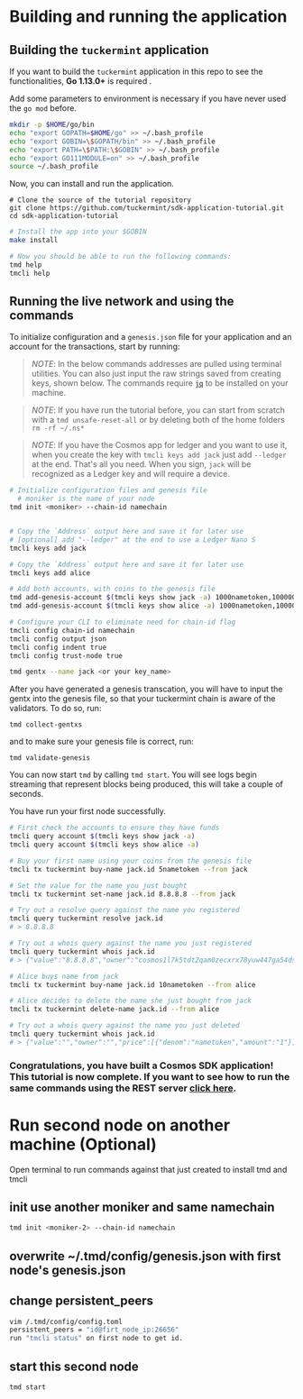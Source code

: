 # Building and running the application

## Building the `tuckermint` application

If you want to build the `tuckermint` application in this repo to see the functionalities, **Go 1.13.0+** is required .

Add some parameters to environment is necessary if you have never used the `go mod` before.

```bash
mkdir -p $HOME/go/bin
echo "export GOPATH=$HOME/go" >> ~/.bash_profile
echo "export GOBIN=\$GOPATH/bin" >> ~/.bash_profile
echo "export PATH=\$PATH:\$GOBIN" >> ~/.bash_profile
echo "export GO111MODULE=on" >> ~/.bash_profile
source ~/.bash_profile
```

Now, you can install and run the application.
```
# Clone the source of the tutorial repository
git clone https://github.com/tuckermint/sdk-application-tutorial.git
cd sdk-application-tutorial
```

```bash
# Install the app into your $GOBIN
make install

# Now you should be able to run the following commands:
tmd help
tmcli help
```

## Running the live network and using the commands

To initialize configuration and a `genesis.json` file for your application and an account for the transactions, start by running:

> _*NOTE*_: In the below commands addresses are pulled using terminal utilities. You can also just input the raw strings saved from creating keys, shown below. The commands require [`jq`](https://stedolan.github.io/jq/download/) to be installed on your machine.

> _*NOTE*_: If you have run the tutorial before, you can start from scratch with a `tmd unsafe-reset-all` or by deleting both of the home folders `rm -rf ~/.ns*`

> _*NOTE*_: If you have the Cosmos app for ledger and you want to use it, when you create the key with `tmcli keys add jack` just add `--ledger` at the end. That's all you need. When you sign, `jack` will be recognized as a Ledger key and will require a device.

```bash
# Initialize configuration files and genesis file
  # moniker is the name of your node
tmd init <moniker> --chain-id namechain


# Copy the `Address` output here and save it for later use
# [optional] add "--ledger" at the end to use a Ledger Nano S
tmcli keys add jack

# Copy the `Address` output here and save it for later use
tmcli keys add alice

# Add both accounts, with coins to the genesis file
tmd add-genesis-account $(tmcli keys show jack -a) 1000nametoken,100000000stake
tmd add-genesis-account $(tmcli keys show alice -a) 1000nametoken,100000000stake

# Configure your CLI to eliminate need for chain-id flag
tmcli config chain-id namechain
tmcli config output json
tmcli config indent true
tmcli config trust-node true

tmd gentx --name jack <or your key_name>
```

After you have generated a genesis transcation, you will have to input the gentx into the genesis file, so that your tuckermint chain is aware of the validators. To do so, run:

`tmd collect-gentxs`

and to make sure your genesis file is correct, run:

`tmd validate-genesis`

You can now start `tmd` by calling `tmd start`. You will see logs begin streaming that represent blocks being produced, this will take a couple of seconds.

You have run your first node successfully.

```bash
# First check the accounts to ensure they have funds
tmcli query account $(tmcli keys show jack -a)
tmcli query account $(tmcli keys show alice -a)

# Buy your first name using your coins from the genesis file
tmcli tx tuckermint buy-name jack.id 5nametoken --from jack

# Set the value for the name you just bought
tmcli tx tuckermint set-name jack.id 8.8.8.8 --from jack

# Try out a resolve query against the name you registered
tmcli query tuckermint resolve jack.id
# > 8.8.8.8

# Try out a whois query against the name you just registered
tmcli query tuckermint whois jack.id
# > {"value":"8.8.8.8","owner":"cosmos1l7k5tdt2qam0zecxrx78yuw447ga54dsmtpk2s","price":[{"denom":"nametoken","amount":"5"}]}

# Alice buys name from jack
tmcli tx tuckermint buy-name jack.id 10nametoken --from alice

# Alice decides to delete the name she just bought from jack
tmcli tx tuckermint delete-name jack.id --from alice

# Try out a whois query against the name you just deleted
tmcli query tuckermint whois jack.id
# > {"value":"","owner":"","price":[{"denom":"nametoken","amount":"1"}]}
```

### Congratulations, you have built a Cosmos SDK application! This tutorial is now complete. If you want to see how to run the same commands using the REST server [click here](run-rest.md).


# Run second node on another machine (Optional)
Open terminal to run commands against that just created to install tmd and tmcli
## init use another moniker and same namechain
```bash
tmd init <moniker-2> --chain-id namechain
```

## overwrite ~/.tmd/config/genesis.json with first node's genesis.json

## change persistent_peers
```bash
vim /.tmd/config/config.toml
persistent_peers = "id@firt_node_ip:26656"
run "tmcli status" on first node to get id.
```

## start this second node
```bash
tmd start
```

